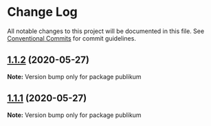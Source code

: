 # Change Log

All notable changes to this project will be documented in this file.
See [Conventional Commits](https://conventionalcommits.org) for commit guidelines.

## [1.1.2](https://gitlab.com/jamashita/publikum/compare/v1.1.1...v1.1.2) (2020-05-27)

**Note:** Version bump only for package publikum





## [1.1.1](https://gitlab.com/jamashita/publikum/compare/v1.1.0...v1.1.1) (2020-05-27)

**Note:** Version bump only for package publikum
